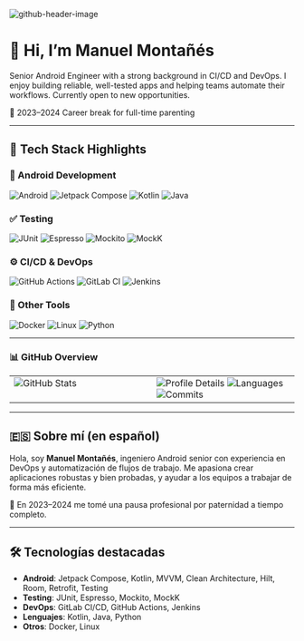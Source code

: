 ![github-header-image](https://github.com/mmontanes/mmontanes/assets/34583968/395ebb55-62d9-4ecb-aebf-aa7204858fda)

# 👋 Hi, I’m Manuel Montañés

Senior Android Engineer with a strong background in CI/CD and DevOps. I enjoy building reliable, well-tested apps and helping teams automate their workflows. Currently open to new opportunities.

🧸 2023–2024 Career break for full-time parenting

---

## 🧰 Tech Stack Highlights

### 📱 Android Development
![Android](https://img.shields.io/badge/Android-3DDC84?style=for-the-badge&logo=android&logoColor=white)
![Jetpack Compose](https://img.shields.io/badge/Jetpack%20Compose-4285F4?style=for-the-badge&logo=android&logoColor=white)
![Kotlin](https://img.shields.io/badge/Kotlin-7F52FF?style=for-the-badge&logo=kotlin&logoColor=white)
![Java](https://img.shields.io/badge/Java-ED8B00?style=for-the-badge&logo=java&logoColor=white)

### ✅ Testing
![JUnit](https://img.shields.io/badge/JUnit-25A162?style=for-the-badge&logo=java&logoColor=white)
![Espresso](https://img.shields.io/badge/Espresso-6DB33F?style=for-the-badge&logo=android&logoColor=white)
![Mockito](https://img.shields.io/badge/Mockito-FFCB2B?style=for-the-badge&logo=java&logoColor=black)
![MockK](https://img.shields.io/badge/MockK-8E44AD?style=for-the-badge&logo=kotlin&logoColor=white)

### ⚙️ CI/CD & DevOps
![GitHub Actions](https://img.shields.io/badge/GitHub%20Actions-2088FF?style=for-the-badge&logo=github-actions&logoColor=white)
![GitLab CI](https://img.shields.io/badge/GitLab%20CI-CD-FC6D26?style=for-the-badge&logo=gitlab&logoColor=white)
![Jenkins](https://img.shields.io/badge/Jenkins-D24939?style=for-the-badge&logo=jenkins&logoColor=white)

### 🧰 Other Tools
![Docker](https://img.shields.io/badge/Docker-2496ED?style=for-the-badge&logo=docker&logoColor=white)
![Linux](https://img.shields.io/badge/Linux-FCC624?style=for-the-badge&logo=linux&logoColor=black)
![Python](https://img.shields.io/badge/Python-3776AB?style=for-the-badge&logo=python&logoColor=white)

---

### 📊 GitHub Overview

<table>
<tr>
<td valign="top" width="50%">
<img src="https://github-readme-stats.vercel.app/api?username=mmontanes&show_icons=true&theme=default" alt="GitHub Stats" />
</td>
<td valign="top" width="50%">
<img src="https://raw.githubusercontent.com/mmontanes/mmontanes/main/profile-summary-card-output/default/0-profile-details.svg" alt="Profile Details" />
<img src="https://raw.githubusercontent.com/mmontanes/mmontanes/main/profile-summary-card-output/default/1-repos-per-language.svg" alt="Languages" />
<img src="https://raw.githubusercontent.com/mmontanes/mmontanes/main/profile-summary-card-output/default/3-most-commit-language.svg" alt="Commits" />
</td>
</tr>
</table>

---

## 🇪🇸 Sobre mí (en español)

Hola, soy **Manuel Montañés**, ingeniero Android senior con experiencia en DevOps y automatización de flujos de trabajo. Me apasiona crear aplicaciones robustas y bien probadas, y ayudar a los equipos a trabajar de forma más eficiente.

🧸 En 2023–2024 me tomé una pausa profesional por paternidad a tiempo completo.

---

## 🛠 Tecnologías destacadas

- **Android**: Jetpack Compose, Kotlin, MVVM, Clean Architecture, Hilt, Room, Retrofit, Testing
- **Testing**: JUnit, Espresso, Mockito, MockK
- **DevOps**: GitLab CI/CD, GitHub Actions, Jenkins
- **Lenguajes**: Kotlin, Java, Python
- **Otros**: Docker, Linux
